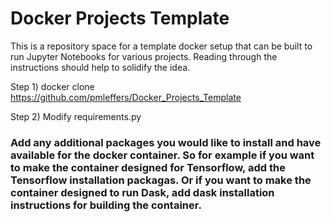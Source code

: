 # Docker Projects Template

This is a repository space for a template docker setup that can be built to run Jupyter Notebooks for various projects. Reading through the instructions should help to solidify the idea.

Step 1) docker clone https://github.com/pmleffers/Docker_Projects_Template

Step 2) Modify requirements.py 

### Add any additional packages you would like to install and have available for the docker container. So for example if you want   to make the container designed for Tensorflow, add the Tensorflow installation packagas. Or if you want to make the container designed to run Dask, add dask installation instructions for building the container.
          




